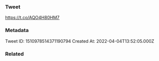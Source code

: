 ### Tweet
https://t.co/AQO4H80HM7

### Metadata
Tweet ID: 1510978514371190794
Created At: 2022-04-04T13:52:05.000Z

### Related

